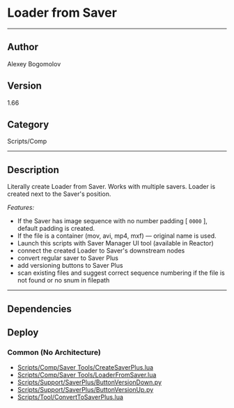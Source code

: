 # Loader from Saver
___

## Author
Alexey Bogomolov

## Version
1.66

## Category
Scripts/Comp

___

## Description
<p>Literally create Loader from Saver. Works with multiple savers. Loader is created next to the Saver's position.</p>
<p><i>Features:</i></p>
<ul>
	<li>If the Saver has image sequence with no number padding &#91; <code>0000</code> &#93;, default padding is created.
</li>
	<li>If the file is a container (mov, avi, mp4, mxf) — original name is used. </li>
	<li>Launch this scripts with Saver Manager UI tool (available in Reactor)</li>
    <li>connect the created Loader to Saver's downstream nodes</li>
    <li>convert regular saver to Saver Plus</li>
    <li>add versioning buttons to Saver Plus</li>
    <li>scan existing files and suggest correct sequence numbering if the file is not found or no snum in filepath</li>
</ul>



___

## Dependencies

## Deploy

### Common (No Architecture)

<ul>
<li><a href="https://gitlab.com/WeSuckLess/Reactor/-/blob/master/Atoms/com.AlexBogomolov.LoaderFromSaver/Scripts/Comp/Saver Tools/CreateSaverPlus.lua?ref_type=heads">Scripts/Comp/Saver Tools/CreateSaverPlus.lua</a></li>
<li><a href="https://gitlab.com/WeSuckLess/Reactor/-/blob/master/Atoms/com.AlexBogomolov.LoaderFromSaver/Scripts/Comp/Saver Tools/LoaderFromSaver.lua?ref_type=heads">Scripts/Comp/Saver Tools/LoaderFromSaver.lua</a></li>
<li><a href="https://gitlab.com/WeSuckLess/Reactor/-/blob/master/Atoms/com.AlexBogomolov.LoaderFromSaver/Scripts/Support/SaverPlus/ButtonVersionDown.py?ref_type=heads">Scripts/Support/SaverPlus/ButtonVersionDown.py</a></li>
<li><a href="https://gitlab.com/WeSuckLess/Reactor/-/blob/master/Atoms/com.AlexBogomolov.LoaderFromSaver/Scripts/Support/SaverPlus/ButtonVersionUp.py?ref_type=heads">Scripts/Support/SaverPlus/ButtonVersionUp.py</a></li>
<li><a href="https://gitlab.com/WeSuckLess/Reactor/-/blob/master/Atoms/com.AlexBogomolov.LoaderFromSaver/Scripts/Tool/ConvertToSaverPlus.lua?ref_type=heads">Scripts/Tool/ConvertToSaverPlus.lua</a></li>
</ul>
